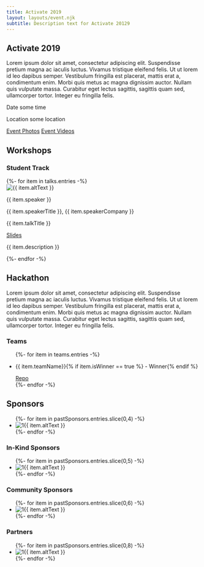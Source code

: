 ```yaml
---
title: Activate 2019
layout: layouts/event.njk
subtitle: Description text for Activate 20129
---
```


<!-- EVENT HEADER -->
<div class="container event__header">
  <h2 class="t-banner event__name">Activate 2019</h2>
  <div class="event__info">
    <p class="t-body padding-right-dt event__description">Lorem ipsum dolor sit amet, consectetur adipiscing elit. Suspendisse pretium magna ac iaculis luctus. Vivamus tristique eleifend felis. Ut ut lorem id leo dapibus semper. Vestibulum fringilla est placerat, mattis erat a, condimentum enim. Morbi quis metus ac magna dignissim auctor. Nullam quis vulputate massa. Curabitur eget lectus sagittis, sagittis quam sed, ullamcorper tortor. Integer eu fringilla felis.</p>
    <div class="event__details">
      <p class="t-subhead event__date">Date <datetime>some time</datetime></p>
      <p class="t-subhead event__location">Location some location</p>
      <div class="event__header-buttons">
        <a href="#0" class="button event__header-button">Event Photos</a>
        <a href="#0" class="button event__header-button">Event Videos</a>
      </div>
    </div>
  </div>
</div>


<div class="container event__type">
  <h2 class="t-display event__type-title">Workshops</h2>
  <h3 class="t-section-title event__track">Student Track</h3>

  <!-- TALKS -->
  <div class="talks">
    {%- for item in talks.entries -%}
      <div class="talk">
        <div class="talk__meta">
          <div class="talk__image-container">
            <img class="talk__image" src="{{ item.image }}" alt="{{ item.altText }}"/>
          </div>
          <div class="talk__details">
            <p class="t-subhead talk__speaker-name">{{ item.speaker }}</p>
            <p class="t-body talk__speaker-info">{{ item.speakerTitle }}, {{ item.speakerCompany }}</p>
            <p class="t-subhead talk__talk-title">{{ item.talkTitle }}</p>
            <a class="t-subhead talk__slides-link" href="{{ item.link }}">Slides</a>
          </div>
        </div>
        <p class="t-body talk__description">{{ item.description }}</p>
      </div>
    {%- endfor -%}
  </div>
</div>

<section class="container">
  <div class="hackathon__wrapper">
    <div class="padding-right-dt hackathon__info">
      <h2 class="t-display  hackathon__headline">Hackathon</h2>
      <p class="t-body">Lorem ipsum dolor sit amet, consectetur adipiscing elit. Suspendisse pretium magna ac iaculis luctus. Vivamus tristique eleifend felis. Ut ut lorem id leo dapibus semper. Vestibulum fringilla est placerat, mattis erat a, condimentum enim. Morbi quis metus ac magna dignissim auctor. Nullam quis vulputate massa. Curabitur eget lectus sagittis, sagittis quam sed, ullamcorper tortor. Integer eu fringilla felis.</p>
    </div>
    <div class="hackathon__teams">
      <h3 class="t-section-title hackathon__teams-headline">Teams</h3>
      <ul class="hackathon-teams__list">
        <!-- TODO rework to not have repetitive link name in VO -->
        {%- for item in teams.entries -%}
          <li class="hackathon-teams__list-item">
            <p class="t-subhead hackathon-teams__name">{{ item.teamName}}{% if item.isWinner == true %} - Winner{% endif %}</p>
            <a href="{{ item.repoLink }}" class="t-subhead hackathon-teams__link" href="#0">Repo</a>
          </li>
        {%- endfor -%}
      </ul>
    </div>
  </div>
</section>

<section class="container">
  <h2 class="t-display sponsor__headline">Sponsors</h2>
  <ul class="sponsor__grid sponsor__grid--main">
    {%- for item in pastSponsors.entries.slice(0,4) -%}
      <li>
        <img class="sponsor__image" src="{{ item.image }}" alt="1{{ item.altText }}"/>
      </li>
    {%- endfor -%}
  </ul>
  <h3 class="t-display sponsor__headline">In-Kind Sponsors</h3>
  <ul class="sponsor__grid sponsor__grid--community">
    {%- for item in pastSponsors.entries.slice(0,5) -%}
      <li>
        <img class="sponsor__image" src="{{ item.image }}" alt="1{{ item.altText }}"/>
      </li>
    {%- endfor -%}
  </ul>
  <h3 class="t-display sponsor__headline">Community Sponsors</h3>
  <ul class="sponsor__grid sponsor__grid--community">
    {%- for item in pastSponsors.entries.slice(0,6) -%}
      <li>
        <img class="sponsor__image" src="{{ item.image }}" alt="1{{ item.altText }}"/>
      </li>
    {%- endfor -%}
  </ul>
  <h3 class="t-display sponsor__headline">Partners</h3>
  <ul class="sponsor__grid sponsor__grid--partners">
    {%- for item in pastSponsors.entries.slice(0,8) -%}
      <li>
        <img class="sponsor__image" src="{{ item.image }}" alt="1{{ item.altText }}"/>
      </li>
    {%- endfor -%}
  </ul>
</section>
